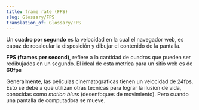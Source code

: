```yaml
---
title: frame rate (FPS)
slug: Glossary/FPS
translation_of: Glossary/FPS
---
```


Un **cuadro por segundo** es la velocidad en la cual el navegador web, es capaz de recalcular la disposición y dibujar el contenido de la pantalla.

**FPS (frames per second)**, refiere a la cantidad de cuadros que pueden ser redibujados en un segundo. El ideal de esta metrica para un sitio web es de **60fps**

Generalmente, las peliculas cinematograficas tienen un velocidad de 24fps. Esto se debe a que utilizan otras tecnicas para lograr la ilusion de vida, conocidas como _motion blurs_ (desenfoques de movimiento). Pero cuando una pantalla de computadora se mueve.
